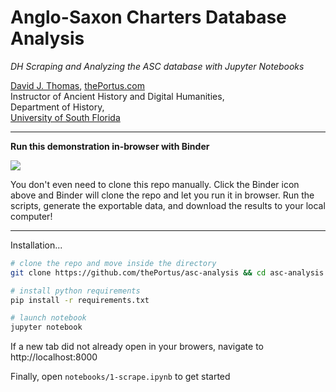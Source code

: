 # Anglo-Saxon Charters Database Analysis

*DH Scraping and Analyzing the ASC database with Jupyter Notebooks*

[David J. Thomas](mailto:dave.a.base@gmail.com), [thePortus.com](http://thePortus.com)<br />
Instructor of Ancient History and Digital Humanities,<br />
Department of History,<br />
[University of South Florida](https://github.com/usf-portal)

---

**Run this demonstration in-browser with Binder**

<a alt="Binder" href="https://mybinder.org/v2/gh/thePortus/asc-analysis/master" target="_blank"><img src="https://mybinder.org/badge.svg" /><a/>

You don't even need to clone this repo manually. Click the Binder icon above and Binder will clone the repo and let you run it in browser. Run the scripts, generate the exportable data, and download the results to your local computer!

---

Installation...

```sh
# clone the repo and move inside the directory
git clone https://github.com/thePortus/asc-analysis && cd asc-analysis

# install python requirements
pip install -r requirements.txt

# launch notebook
jupyter notebook
```

If a new tab did not already open in your browers, navigate to
http://localhost:8000

Finally, open `notebooks/1-scrape.ipynb` to get started
